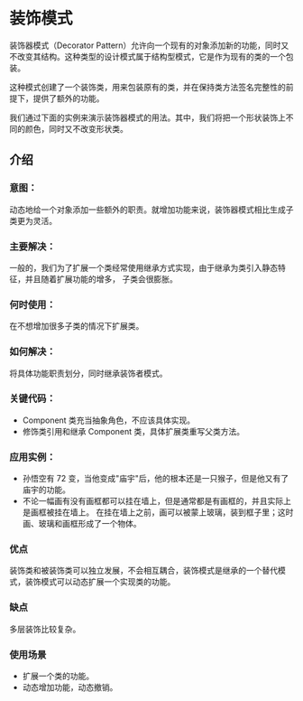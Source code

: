 # 装饰模式
    
装饰器模式（Decorator Pattern）允许向一个现有的对象添加新的功能，同时又不改变其结构。这种类型的设计模式属于结构型模式，它是作为现有的类的一个包装。

这种模式创建了一个装饰类，用来包装原有的类，并在保持类方法签名完整性的前提下，提供了额外的功能。

我们通过下面的实例来演示装饰器模式的用法。其中，我们将把一个形状装饰上不同的颜色，同时又不改变形状类。
    
## 介绍

### 意图：

动态地给一个对象添加一些额外的职责。就增加功能来说，装饰器模式相比生成子类更为灵活。

### 主要解决：
        
一般的，我们为了扩展一个类经常使用继承方式实现，由于继承为类引入静态特征，并且随着扩展功能的增多，
子类会很膨胀。

### 何时使用：

在不想增加很多子类的情况下扩展类。

### 如何解决：

将具体功能职责划分，同时继承装饰者模式。

### 关键代码：

* Component 类充当抽象角色，不应该具体实现。 
* 修饰类引用和继承 Component 类，具体扩展类重写父类方法。
    
### 应用实例：

* 孙悟空有 72 变，当他变成"庙宇"后，他的根本还是一只猴子，但是他又有了庙宇的功能。
* 不论一幅画有没有画框都可以挂在墙上，但是通常都是有画框的，并且实际上是画框被挂在墙上。
在挂在墙上之前，画可以被蒙上玻璃，装到框子里；这时画、玻璃和画框形成了一个物体。
        
### 优点

装饰类和被装饰类可以独立发展，不会相互耦合，装饰模式是继承的一个替代模式，装饰模式可以动态扩展一个实现类的功能。
    
### 缺点
        
多层装饰比较复杂。        
        
### 使用场景
        
* 扩展一个类的功能。 
* 动态增加功能，动态撤销。
